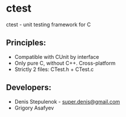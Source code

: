 ctest
=====

ctest - unit testing framework for C

Principles:
-----------
* Compatible with CUnit by interface
* Only pure C, without C++. Cross-platform
* Strictly 2 files: CTest.h + CTest.c 

Developers:
-----------
* Denis Stepulenok - super.denis@gmail.com
* Grigory Asafyev